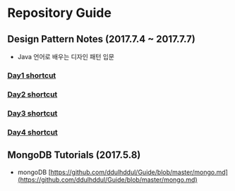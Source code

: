 # Repository Guide

## Design Pattern Notes (2017.7.4 ~ 2017.7.7)
- Java 언어로 배우는 디자인 패턴 입문

### [Day1 shortcut](DesignPatterns/memo/day1.md)
### [Day2 shortcut](DesignPatterns/memo/day2.md)
### [Day3 shortcut](DesignPatterns/memo/day3.md)
### [Day4 shortcut](DesignPatterns/memo/day4.md)


## MongoDB Tutorials (2017.5.8)
- mongoDB [https://github.com/ddulhddul/Guide/blob/master/mongo.md](https://github.com/ddulhddul/Guide/blob/master/mongo.md)


